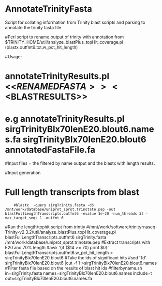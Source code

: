 # AnnotateTrinityFasta
Script for collating information from Trinity blast scripts and parsing to annotate the trinity fasta file

#Perl script to rename output of trinity with annotation from $TRINITY_HOME/util/analyze_blastPlus_topHit_coverage.pl (blastx.outfmt6.txt.w_pct_hit_length)

#Usage:
# annotateTrinityResults.pl <<$RENAMEDFASTA>> <<$BLASTRESULTS>>
# e.g annotateTrinityResults.pl sirgTrinityBlx70lenE20.blout6.names.fa sirgTrinityBlx70lenE20.blout6  annotatedFastaFile.fa

#Input files = the filtered by name output and the blastx with length results.

#Input generation
# Full length transcripts from blast
        #blastx  -query sirgTrinity.fasta -db /mnt/work/database/uniprot_sprot.trinotate.pep -out blastFullLengthTranscripts.outfmt6 -evalue 1e-20 -num_threads 32 -max_target_seqs 1 -outfmt 6
#Run the length/tophit script from trintiy
        #/mnt/work/software/trinityrnaseq-Trinity-v2.3.2/util/analyze_blastPlus_topHit_coverage.pl blastFullLengthTranscripts.outfmt6 sirgTrinity.fasta /mnt/work/database/uniprot_sprot.trinotate.pep
#Extract transcripts with E20 and 70% length
        #awk '{if ($14 >= 70) print $0}' blastFullLengthTranscripts.outfmt6.w_pct_hit_length > sirgTrinityBlx70lenE20.blout6
#Take the ids of significant hits
        #sed '1d' sirgTrinityBlx70lenE20.blout6  |cut -f 1 >sirgTrinityBlx70lenE20.blout6.names
#Filter fasta file based on the results of blast hit ids
        #filterbyname.sh in=sirgTrinity.fasta names=sirgTrinityBlx70lenE20.blout6.names include=t out=sirgTrinityBlx70lenE20.blout6.names.fa

